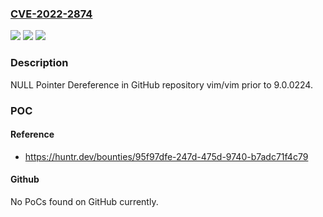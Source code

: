 ### [CVE-2022-2874](https://cve.mitre.org/cgi-bin/cvename.cgi?name=CVE-2022-2874)
![](https://img.shields.io/static/v1?label=Product&message=vim%2Fvim&color=blue)
![](https://img.shields.io/static/v1?label=Version&message=n%2Fa&color=blue)
![](https://img.shields.io/static/v1?label=Vulnerability&message=CWE-476%20NULL%20Pointer%20Dereference&color=brighgreen)

### Description

NULL Pointer Dereference in GitHub repository vim/vim prior to 9.0.0224.

### POC

#### Reference
- https://huntr.dev/bounties/95f97dfe-247d-475d-9740-b7adc71f4c79

#### Github
No PoCs found on GitHub currently.

